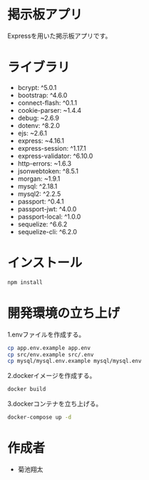 # 掲示板アプリ
 
Expressを用いた掲示板アプリです。
 
# ライブラリ
 

*  bcrypt: ^5.0.1
*  bootstrap: ^4.6.0
*  connect-flash: ^0.1.1
*  cookie-parser: ~1.4.4
*  debug: ~2.6.9
*  dotenv: ^8.2.0
*  ejs: ~2.6.1
*  express: ~4.16.1
*  express-session: ^1.17.1
*  express-validator: ^6.10.0
*  http-errors: ~1.6.3
*  jsonwebtoken: ^8.5.1
*  morgan: ~1.9.1
*  mysql: ^2.18.1
*  mysql2: ^2.2.5
*  passport: ^0.4.1
*  passport-jwt: ^4.0.0
*  passport-local: ^1.0.0
*  sequelize: ^6.6.2
*  sequelize-cli: ^6.2.0
 
# インストール

```bash
npm install
```
 
# 開発環境の立ち上げ

1.envファイルを作成する。
```bash
cp app.env.example app.env
cp src/env.example src/.env
cp mysql/mysql.env.example mysql/mysql.env
```
2.dockerイメージを作成する。
```bash
docker build
```
3.dockerコンテナを立ち上げる。
```bash
docker-compose up -d
```
 
 
# 作成者
* 菊池翔太
